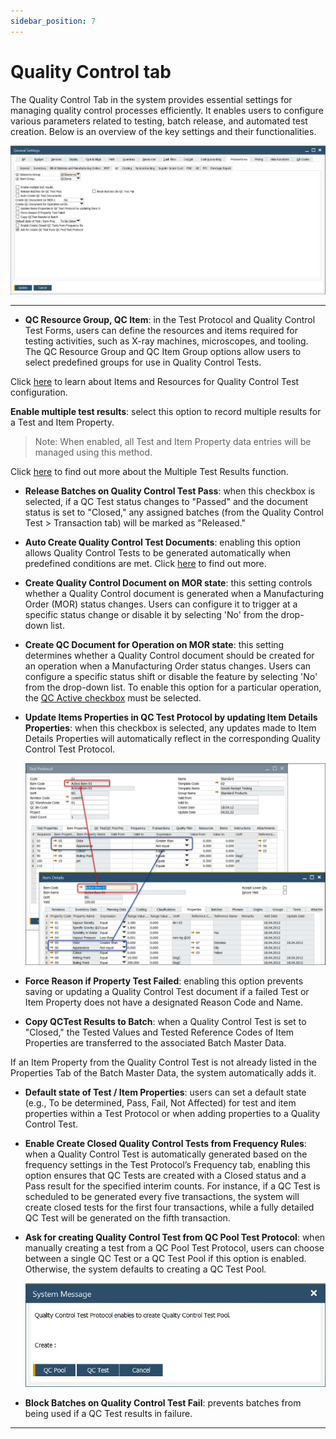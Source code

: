 ```yaml
---
sidebar_position: 7
---
```


# Quality Control tab

The Quality Control Tab in the system provides essential settings for managing quality control processes efficiently. It enables users to configure various parameters related to testing, batch release, and automated test creation. Below is an overview of the key settings and their functionalities.

![Quality Control Tab](./media/qc-tab/general-settings-qc.webp)

---

- **QC Resource Group, QC Item**: in the Test Protocol and Quality Control Test Forms, users can define the resources and items required for testing activities, such as X-ray machines, microscopes, and tooling. The QC Resource Group and QC Item Group options allow users to select predefined groups for use in Quality Control Tests.

Click [here](../../quality-control/quality-control-configuration.md) to learn about Items and Resources for Quality Control Test configuration.

**Enable multiple test results**: select this option to record multiple results for a Test and Item Property.

>Note: When enabled, all Test and Item Property data entries will be managed using this method.

Click [here](../../quality-control/quality-control-test/multiple-test-result-record.md) to find out more about the Multiple Test Results function.

- **Release Batches on Quality Control Test Pass**: when this checkbox is selected, if a QC Test status changes to "Passed" and the document status is set to "Closed," any assigned batches (from the Quality Control Test > Transaction tab) will be marked as "Released."

- **Auto Create Quality Control Test Documents**: enabling this option allows Quality Control Tests to be generated automatically when predefined conditions are met. Click [here](../../quality-control/automatic-creation-of-quality-control-documents.md) to find out more.

- **Create Quality Control Document on MOR state**: this setting controls whether a Quality Control document is generated when a Manufacturing Order (MOR) status changes. Users can configure it to trigger at a specific status change or disable it by selecting 'No' from the drop-down list.

- **Create QC Document for Operation on MOR state**: this setting determines whether a Quality Control document should be created for an operation when a Manufacturing Order status changes. Users can configure a specific status shift or disable the feature by selecting 'No' from the drop-down list. To enable this option for a particular operation, the [QC Active checkbox](../../routings/operations.md) must be selected.

- **Update Items Properties in QC Test Protocol by updating Item Details Properties**: when this checkbox is selected, any updates made to Item Details Properties will automatically reflect in the corresponding Quality Control Test Protocol.

    ![Properties Update](./media/qc-tab/properties-update.webp)

- **Force Reason if Property Test Failed**: enabling this option prevents saving or updating a Quality Control Test document if a failed Test or Item Property does not have a designated Reason Code and Name.

- **Copy QCTest Results to Batch**: when a Quality Control Test is set to "Closed," the Tested Values and Tested Reference Codes of Item Properties are transferred to the associated Batch Master Data.

If an Item Property from the Quality Control Test is not already listed in the Properties Tab of the Batch Master Data, the system automatically adds it.

- **Default state of Test / Item Properties**: users can set a default state (e.g., To be determined, Pass, Fail, Not Affected) for test and item properties within a Test Protocol or when adding properties to a Quality Control Test.

- **Enable Create Closed Quality Control Tests from Frequency Rules**: when a Quality Control Test is automatically generated based on the frequency settings in the Test Protocol’s Frequency tab, enabling this option ensures that QC Tests are created with a Closed status and a Pass result for the specified interim counts. For instance, if a QC Test is scheduled to be generated every five transactions, the system will create closed tests for the first four transactions, while a fully detailed QC Test will be generated on the fifth transaction.

- **Ask for creating Quality Control Test from QC Pool Test Protocol**: when manually creating a test from a QC Pool Test Protocol, users can choose between a single QC Test or a QC Test Pool if this option is enabled. Otherwise, the system defaults to creating a QC Test Pool.

    ![Properties Update](./media/qc-tab/qc-test-or-pool.webp)

- **Block Batches on Quality Control Test Fail**: prevents batches from being used if a QC Test results in failure.

---
